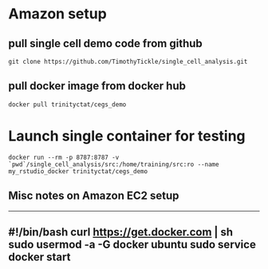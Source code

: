 # Amazon setup

## pull single cell demo code from github

    git clone https://github.com/TimothyTickle/single_cell_analysis.git

## pull docker image from docker hub

    docker pull trinityctat/cegs_demo


# Launch single container for testing

    docker run --rm -p 8787:8787 -v `pwd`/single_cell_analysis/src:/home/training/src:ro --name my_rstudio_docker trinityctat/cegs_demo




## Misc notes on Amazon EC2 setup

----
#!/bin/bash
curl https://get.docker.com | sh
sudo usermod -a -G docker ubuntu
sudo service docker start
----

